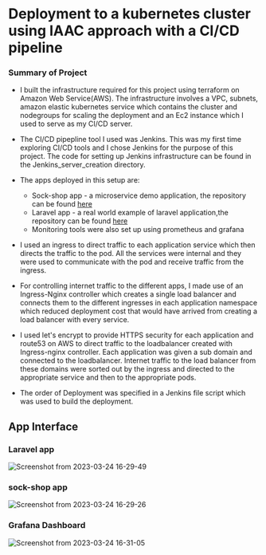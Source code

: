 # Deployment to a kubernetes cluster using IAAC approach with a CI/CD pipeline

### Summary of Project
* I built the infrastructure required for this project using terraform on Amazon Web Service(AWS). The infrastructure involves a VPC, subnets, amazon elastic kubernetes service which contains the cluster and nodegroups for scaling the deployment and an Ec2 instance which I used to serve as my CI/CD server.

* The CI/CD pipepline tool I used was Jenkins. This was my first time exploring CI/CD tools and I chose Jenkins for the purpose of this project. The code for setting up Jenkins infrastructure can be found in the Jenkins_server_creation directory.

* The apps deployed in this setup are:
    * Sock-shop app - a microservice demo application, the repository can be found [here](https://github.com/dharnel/microservices-demo)
    * Laravel app - a real world example of laravel application,the repository can be found [here](https://github.com/dharnel/laravel-realworld-example-app)
    * Monitoring tools were also set up using prometheus and grafana
    
* I used an ingress to direct traffic to each application service which then directs the traffic to the pod. All the services were internal and they were used to communicate with the pod and receive traffic from the ingress.

* For controlling internet traffic to the different apps, I made use of an Ingress-Nginx controller which creates a single load balancer and connects them to the different ingresses in each application namespace which reduced deployment cost that would have arrived from creating a load balancer with every service.

* I used let's encrypt to provide HTTPS security for each application and route53 on AWS to direct traffic to the loadbalancer created with Ingress-nginx controller. Each application was given a sub domain and connected to the loadbalancer. Internet traffic to the load balancer from these domains were sorted out by the ingress and directed to the appropriate service and then to the appropriate pods.

* The order of Deployment was specified in a Jenkins file script which was used to build the deployment.

## App Interface
### Laravel app
![Screenshot from 2023-03-24 16-29-49](https://user-images.githubusercontent.com/68646090/227571130-9ccbb021-f29e-4633-b18f-57be05987cbf.png)

### sock-shop app 
![Screenshot from 2023-03-24 16-29-26](https://user-images.githubusercontent.com/68646090/227571138-1daefd7f-6a1c-4a1e-887a-fe25775f3ad1.png)

### Grafana Dashboard
![Screenshot from 2023-03-24 16-31-05](https://user-images.githubusercontent.com/68646090/227571121-fc8a3dbe-e501-4a2f-b5d6-1bd8fb39ed31.png)

